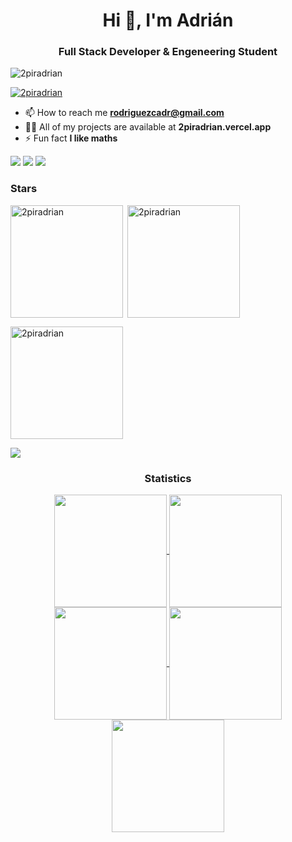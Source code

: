<h1 align="center">Hi 👋, I'm Adrián</h1>
<h3 align="center">Full Stack Developer & Engeneering Student</h3>
<p align="left"> <img src="https://komarev.com/ghpvc/?username=2piradrian&label=Profile%20views&color=0e75b6&style=flat" alt="2piradrian" /> </p>

<p align="left"> <a href="https://github.com/ryo-ma/github-profile-trophy"><img src="https://github-profile-trophy.vercel.app/?username=2piradrian&theme=default" alt="2piradrian" /></a> </p>


- 📫 How to reach me **rodriguezcadr@gmail.com**
- 👨‍💻 All of my projects are available at **2piradrian.vercel.app**
- ⚡ Fun fact **I like maths**

<div> <a href="https://www.linkedin.com/in/rodriguezcadr" target="_blank"><img src="https://img.shields.io/badge/LinkedIn-0077B5?style=for-the-badge&logo=linkedin&logoColor=white" target="_blank"></a>
<a href="https://github.com/2piradrian" target="_blank"><img src="https://img.shields.io/badge/GitHub-100000?style=for-the-badge&logo=github&logoColor=white" target="_blank"></a>
<a href = "mailto:rodriguezcadr@gmail.com"><img src="https://img.shields.io/badge/-Gmail-%23333?style=for-the-badge&logo=gmail&logoColor=white" target="_blank"></a>

<h3 align="left">Stars</h3>
<img align="left" height="180em" src="https://github-readme-stats.vercel.app/api/top-langs/?username=2piradrian&langs_count=8&theme=" alt=2piradrian />

<p>&nbsp;<img align="center" height="180em" src="https://github-readme-stats.vercel.app/api?username=2piradrian&show_icons=true&locale=en&theme=" alt="2piradrian" /></p>

<p><img align="center" height="180em" src="https://github-readme-streak-stats.herokuapp.com/?user=2piradrian&theme=" alt="2piradrian" /></p>

<img src="https://user-images.githubusercontent.com/73097560/115834477-dbab4500-a447-11eb-908a-139a6edaec5c.gif"><h3 align="center">Statistics</h3>
<div align="center">
<a href="https://github.com/2piradrian">
<img align="center" src="http://github-profile-summary-cards.vercel.app/api/cards/stats?username=2piradrian&theme=2077" height="180em" />
<img align="center" src="http://github-profile-summary-cards.vercel.app/api/cards/most-commit-language?username=2piradrian&theme=2077" height="180em" />
<img align="center" src="http://github-profile-summary-cards.vercel.app/api/cards/repos-per-language?username=2piradrian&theme=2077" height="180em" />
<img align="center" src="http://github-profile-summary-cards.vercel.app/api/cards/productive-time?username=2piradrian&theme=2077" height="180em" />
<img align="center" src="http://github-profile-summary-cards.vercel.app/api/cards/profile-details?username=2piradrian&theme=2077" height="180em" />
</div>
